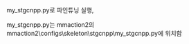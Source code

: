 my\_stgcnpp.py로 파인튜닝 실행,

my\_stgcnpp.py는 mmaction2의 mmaction2\\configs\\skeleton\\stgcnpp\\my\_stgcnpp.py에 위치함




